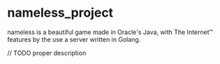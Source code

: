 # nameless_project
nameless is a beautiful game made in Oracle's Java, with The Internet™ features by the use a server written in Golang.

// TODO proper description
